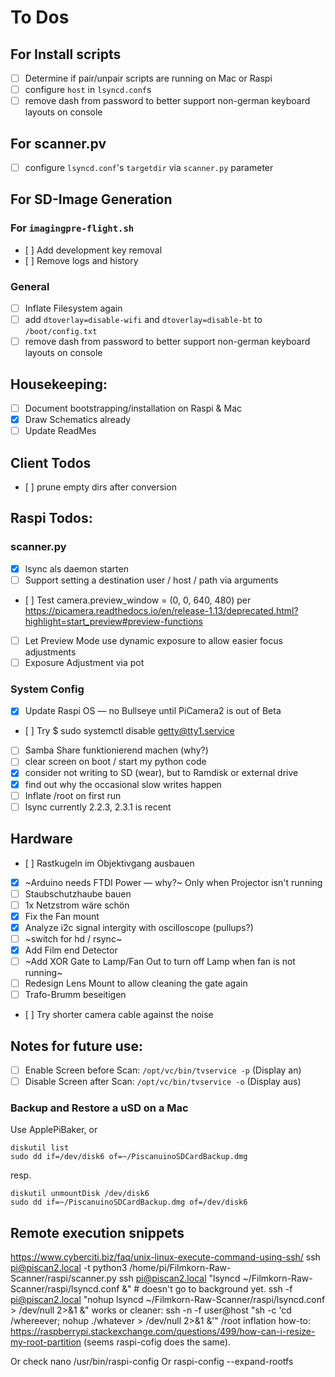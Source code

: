 # To Dos

## For Install scripts
- [ ] Determine if pair/unpair scripts are running on Mac or Raspi
- [ ] configure `host` in `lsyncd.conf`s
- [ ] remove dash from password to better support non-german keyboard layouts on console

## For scanner.pv
- [ ] configure `lsyncd.conf`'s `targetdir` via `scanner.py` parameter

## For SD-Image Generation 
### For `imagingpre-flight.sh`
- [ ] Add development key removal 
- [ ] Remove logs and history
### General
- [ ] Inflate Filesystem again
- [ ] add `dtoverlay=disable-wifi` and `dtoverlay=disable-bt` to `/boot/config.txt`
- [ ] remove dash from password to better support non-german keyboard layouts on console

## Housekeeping:
- [ ] Document bootstrapping/installation on Raspi & Mac
- [x] Draw Schematics already
- [ ] Update ReadMes

## Client Todos
- [ ] prune empty dirs after conversion 


## Raspi Todos:
### scanner.py
- [x] lsync als daemon starten
- [ ] Support setting a destination user / host / path via arguments
- [ ] Test camera.preview_window = (0, 0, 640, 480) per https://picamera.readthedocs.io/en/release-1.13/deprecated.html?highlight=start_preview#preview-functions
- [ ] Let Preview Mode use dynamic exposure to allow easier focus adjustments
- [ ] Exposure Adjustment via pot

### System Config
- [x] Update Raspi OS — no Bullseye until PiCamera2 is out of Beta
- [ ] Try $ sudo systemctl disable getty@tty1.service
- [ ] Samba Share funktionierend machen (why?)
- [ ] clear screen on boot / start my python code
- [x] consider not writing to SD (wear), but to Ramdisk or external drive
- [x] find out why the occasional slow writes happen
- [ ] Inflate /root on first run
- [ ] lsync currently 2.2.3, 2.3.1 is recent
 
## Hardware
- [ ] Rastkugeln im Objektivgang ausbauen
- [x] ~Arduino needs FTDI Power — why?~ Only when Projector isn't running
- [ ] Staubschutzhaube bauen
- [ ] 1x Netzstrom wäre schön
- [x] Fix the Fan mount
- [x] Analyze i2c signal intergity with oscilloscope (pullups?)
- [ ] ~switch for hd / rsync~
- [x] Add Film end Detector
- [ ] ~Add XOR Gate to Lamp/Fan Out to turn off Lamp when fan is not running~
- [ ] Redesign Lens Mount to allow cleaning the gate again
- [ ] Trafo-Brumm beseitigen
- [ ] Try shorter camera cable against the noise


## Notes for future use:
- [ ] Enable Screen before Scan: `/opt/vc/bin/tvservice -p` (Display an)
- [ ] Disable Screen after Scan: `/opt/vc/bin/tvservice -o` (Display aus)

### Backup and Restore a uSD on a Mac
Use ApplePiBaker, or 
```
diskutil list
sudo dd if=/dev/disk6 of=~/PiscanuinoSDCardBackup.dmg
```
resp.
```
diskutil unmountDisk /dev/disk6
sudo dd if=~/PiscanuinoSDCardBackup.dmg of=/dev/disk6
```

## Remote execution snippets
https://www.cyberciti.biz/faq/unix-linux-execute-command-using-ssh/
ssh pi@piscan2.local -t python3 /home/pi/Filmkorn-Raw-Scanner/raspi/scanner.py
ssh pi@piscan2.local "lsyncd ~/Filmkorn-Raw-Scanner/raspi/lsyncd.conf &" # doesn't go to background yet.
ssh -f pi@piscan2.local "nohup lsyncd ~/Filmkorn-Raw-Scanner/raspi/lsyncd.conf > /dev/null 2>&1 &" works
or cleaner: ssh -n -f user@host "sh -c 'cd /whereever; nohup ./whatever > /dev/null 2>&1 &'"
/root inflation how-to: https://raspberrypi.stackexchange.com/questions/499/how-can-i-resize-my-root-partition (seems raspi-cofig does the same). 

Or check nano /usr/bin/raspi-config
Or raspi-config --expand-rootfs